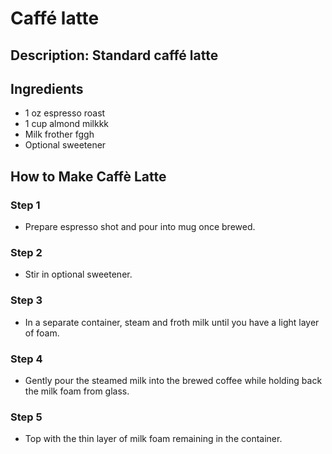 # Caffé latte

## Description: Standard caffé latte

## Ingredients

- 1 oz espresso roast
- 1 cup almond milkkk
- Milk frother fggh
- Optional sweetener

## How to Make Caffè Latte

### Step 1

- Prepare espresso shot and pour into mug once brewed.
### Step 2

- Stir in optional sweetener.

### Step 3

- In a separate container, steam and froth milk until you have a light layer of foam.

### Step 4

- Gently pour the steamed milk into the brewed coffee while holding back the milk foam from glass.

### Step 5

- Top with the thin layer of milk foam remaining in the container.
